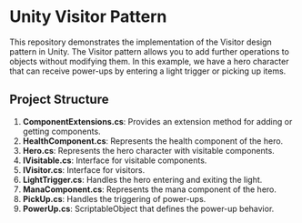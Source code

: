 # Unity Visitor Pattern 

This repository demonstrates the implementation of the Visitor design pattern in Unity. The Visitor pattern allows you to add further operations to objects without modifying them. In this example, we have a hero character that can receive power-ups by entering a light trigger or picking up items.

## Project Structure

1. **ComponentExtensions.cs**: Provides an extension method for adding or getting components.
2. **HealthComponent.cs**: Represents the health component of the hero.
3. **Hero.cs**: Represents the hero character with visitable components.
4. **IVisitable.cs**: Interface for visitable components.
5. **IVisitor.cs**: Interface for visitors.
6. **LightTrigger.cs**: Handles the hero entering and exiting the light.
7. **ManaComponent.cs**: Represents the mana component of the hero.
8. **PickUp.cs**: Handles the triggering of power-ups.
9. **PowerUp.cs**: ScriptableObject that defines the power-up behavior.
